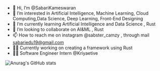 - 👋 Hi, I’m @SabariKameswaran
- 👀 I’m interested in Artificial Intelligence, Machine Learning, Cloud Computing,Data Science, Deep Learning, Front-End Designing
- 🌱 I’m currently learning Artificial Intelligence and Data Science , Rust
- 💞️ I’m looking to collaborate on AI&ML , Rust
- 📫 How to reach me on instagram @sabster_camzy , through mail sabariedu19@gmail.com
- 👨‍💻 Currently working on creating a framework using Rust
- 👨‍💼 Software Engineer Intern @Kriyaetive

![Anurag's GitHub stats](https://github-readme-stats.vercel.app/api?username=SabariKameswaran&show_icons=true&theme=transparent)
